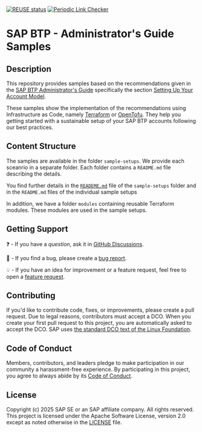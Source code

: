[![REUSE status](https://api.reuse.software/badge/github.com/SAP-samples/btp-admin-guide-samples)](https://api.reuse.software/info/github.com/SAP-samples/btp-admin-guide-samples)
[![Periodic Link Checker](https://github.com/SAP-samples/btp-admin-guide-samples/actions/workflows/links-watcher-cron.yml/badge.svg)](https://github.com/SAP-samples/btp-admin-guide-samples/actions/workflows/links-watcher-cron.yml)

# SAP BTP - Administrator's Guide Samples

## Description

This repository provides samples based on the recommendations given in the [SAP BTP Administrator's Guide](https://help.sap.com/docs/btp/btp-admin-guide/btp-admin-guide) specifically the section [Setting Up Your Account Model](https://help.sap.com/docs/btp/btp-admin-guide/setting-up-your-account-model).

These samples show the implementation of the recommendations using Infrastructure as Code, namely [Terraform](https://www.terraform.io/) or [OpenTofu](https://opentofu.org/). They help you getting started with a sustainable setup of your SAP BTP accounts following our best practices.

## Content Structure

The samples are available in the folder `sample-setups`. We provide each sceanrio in a separate folder. Each folder contains a `README.md` file describing the details.

You find further details in the [`READEME.md`](./sample-setups/README.md) file of the `sample-setups` folder and in the `README.md` files of the individual sample setups

In addition, we have a folder `modules` containing reusable Terraform modules. These modules are used in the sample setups.

## Getting Support

❓ - If you have a *question*, ask it in [GitHub Discussions](https://github.com/SAP-samples/btp-admin-guide-samples/discussions/).

🐞 - If you find a bug, please create a [bug report](https://github.com/SAP-samples/btp-admin-guide-samples/issues/new?assignees=&labels=bug%2Cneeds-triage&projects=&template=bug_report.yml&title=%5BBUG%5D).

💡 - If you have an idea for improvement or a feature request, feel free to open a [feature request](https://github.com/SAP-samples/btp-admin-guide-samples/issues/new?assignees=&labels=enhancement%2Cneeds-triage&projects=&template=feature_request.yml&title=%5BFEATURE%5D).

## Contributing

If you'd like to contribute code, fixes, or improvements, please create a pull request. Due to legal reasons, contributors must accept a DCO. When you create your first pull request to this project, you are automatically asked to accept the DCO. SAP uses [the standard DCO text of the Linux Foundation](https://developercertificate.org/).

## Code of Conduct

Members, contributors, and leaders pledge to make participation in our community a harassment-free experience. By participating in this project, you agree to always abide by its [Code of Conduct](https://github.com/SAP/.github/blob/main/CODE_OF_CONDUCT.md).

## License

Copyright (c) 2025 SAP SE or an SAP affiliate company. All rights reserved. This project is licensed under the Apache Software License, version 2.0 except as noted otherwise in the [LICENSE](LICENSE) file.
